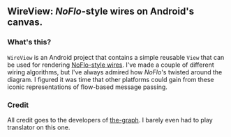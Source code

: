 ## WireView: _NoFlo_-style wires on Android's canvas.

### What's this?
`WireView` is an Android project that contains a simple reusable `View` that can be used for rendering [NoFlo-style wires](https://github.com/flowhub/the-graph). I've made a couple of different wiring algorithms, but I've always admired how _NoFlo_'s twisted around the diagram. I figured it was time that other platforms could gain from these iconic representations of flow-based message passing.

### Credit
All credit goes to the developers of [the-graph](https://github.com/flowhub/the-graph). I barely even had to play translator on this one.
